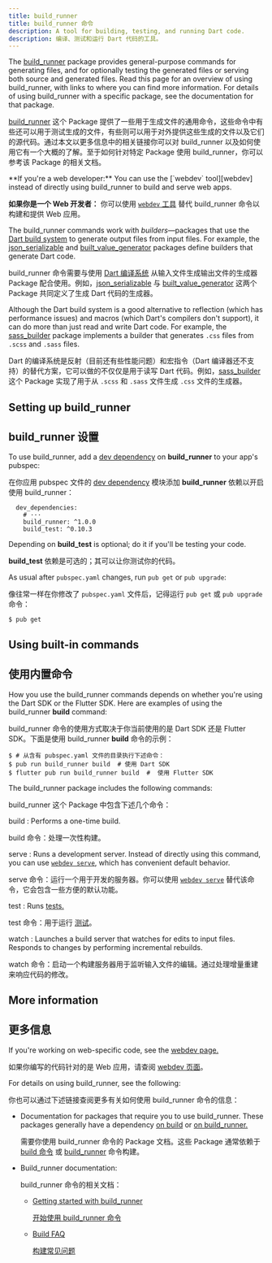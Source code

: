 ```yaml
---
title: build_runner
title: build_runner 命令
description: A tool for building, testing, and running Dart code.
description: 编译、测试和运行 Dart 代码的工具。
---
```


The [build_runner][] package provides general-purpose commands for generating files,
and for optionally testing the generated files
or serving both source and generated files.
Read this page for an overview of using build_runner, with links to
where you can find more information.
For details of using build_runner with a specific package,
see the documentation for that package.

[build_runner][] 这个 Package 提供了一些用于生成文件的通用命令，这些命令中有些还可以用于测试生成的文件，有些则可以用于对外提供这些生成的文件以及它们的源代码。通过本文以更多信息中的相关链接你可以对 build_runner 以及如何使用它有一个大概的了解。至于如何针对特定 Package 使用 build_runner，你可以参考该 Package 的相关文档。

<aside class="alert alert-info" markdown="1">
  **If you're a web developer:**
  You can use the [`webdev` tool][webdev] instead of directly using
  build_runner to build and serve web apps.

  **如果你是一个 Web 开发者：**
  你可以使用 [`webdev` 工具][webdev] 替代 build_runner 命令以构建和提供 Web 应用。
</aside>

The build_runner commands work with _builders_—packages
that use the [Dart build system][build]
to generate output files from input files.
For example, the [json_serializable][] and [built_value_generator][]
packages define builders that generate Dart code.

build_runner 命令需要与使用 [Dart 编译系统][build] 从输入文件生成输出文件的生成器 Package 配合使用。例如，[json_serializable][] 与 [built_value_generator][] 这两个 Package 共同定义了生成 Dart 代码的生成器。

Although the Dart build system is a good alternative to
reflection (which has performance issues) and
macros (which Dart's compilers don't support),
it can do more than just read and write Dart code.
For example, the [sass_builder][] package implements a builder that
generates `.css` files from `.scss` and `.sass` files.

Dart 的编译系统是反射（目前还有些性能问题）和宏指令（Dart 编译器还不支持）的替代方案，它可以做的不仅仅是用于读写 Dart 代码。例如，[sass_builder][] 这个 Package 实现了用于从 `.scss` 和 `.sass` 文件生成 `.css` 文件的生成器。

## Setting up build_runner

## build_runner 设置

To use build_runner, add a [dev dependency][] on **build_runner**
to your app's pubspec:

在你应用 pubspec 文件的 [dev dependency][] 模块添加 **build_runner** 依赖以开启使用 build_runner：

```
  dev_dependencies:
    # ···
    build_runner: ^1.0.0
    build_test: ^0.10.3
```

Depending on **build_test** is optional; do it if you'll be testing your code.

**build_test** 依赖是可选的；其可以让你测试你的代码。

As usual after `pubspec.yaml` changes, run `pub get` or `pub upgrade`:

像往常一样在你修改了 `pubspec.yaml` 文件后，记得运行 `pub get` 或 `pub upgrade` 命令：

```terminal
$ pub get
```

## Using built-in commands

## 使用内置命令

How you use the build_runner commands depends on whether you're using
the Dart SDK or the Flutter SDK.
Here are examples of using the build_runner **build** command:

build_runner 命令的使用方式取决于你当前使用的是 Dart SDK 还是 Flutter SDK。下面是使用 build_runner **build** 命令的示例：

```terminal
$ # 从含有 pubspec.yaml 文件的目录执行下述命令：
$ pub run build_runner build  # 使用 Dart SDK
$ flutter pub run build_runner build  #  使用 Flutter SDK
```

The build_runner package includes the following commands:

build_runner 这个 Package 中包含下述几个命令：

build
: Performs a one-time build.

build 命令：处理一次性构建。

serve
: Runs a development server.
  Instead of directly using this command,
  you can use [`webdev serve`,][webdev serve]
  which has convenient default behavior.

serve 命令：运行一个用于开发的服务器。你可以使用 [`webdev serve`][webdev serve] 替代该命令，它会包含一些方便的默认功能。

test
: Runs [tests.][tests]

test 命令：用于运行 [测试][tests]。

watch
: Launches a build server that watches for edits to input files.
  Responds to changes by performing incremental rebuilds.

watch 命令：启动一个构建服务器用于监听输入文件的编辑。通过处理增量重建来响应代码的修改。

## More information

## 更多信息

If you're working on web-specific code,
see the [webdev page.][webdev]

如果你编写的代码针对的是 Web 应用，请查阅 [webdev 页面][webdev]。

For details on using build_runner, see the following:

你也可以通过下述链接查阅更多有关如何使用 build_runner 命令的信息：

- Documentation for packages that require you to use build_runner.
  These packages generally have a dependency
  [on build][] or [on build_runner.][]

  需要你使用 build_runner 命令的 Package 文档。这些 Package 通常依赖于 [build 命令][on build] 或 [build_runner][on build_runner.] 命令构建。

- Build_runner documentation:

  build_runner 命令的相关文档：

  - [Getting started with build_runner][]

    [开始使用 build_runner 命令][Getting started with build_runner]

  - [Build FAQ][]

    [构建常见问题][Build FAQ]

[build]: https://github.com/dart-lang/build
[Build FAQ]: https://github.com/dart-lang/build/blob/master/docs/faq.md
[build_runner]: {{site.pub-pkg}}/build_runner
[built_value_generator]: {{site.pub-pkg}}/built_value_generator
[dev dependency]: /tools/pub/dependencies#dev-dependencies
[Getting started with build_runner]: https://github.com/dart-lang/build/blob/master/docs/getting_started.md
[json_serializable]: {{site.pub-pkg}}/json_serializable
[on build]: {{site.pub-pkg}}?q=dependency%3Abuild
[on build_runner.]: {{site.pub-pkg}}?q=dependency%3Abuild_runner
[sass_builder]: {{site.pub-pkg}}/sass_builder
[tests]: /guides/testing
[webdev]: /tools/webdev
[webdev serve]: /tools/webdev#serve
